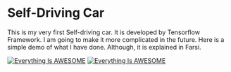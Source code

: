 # Self-Driving Car 

This is my very first Self-driving car. It is developed by Tensorflow Framework. I am going to make it more complicated in the future. Here is a simple demo of what I have done. Although, it is explained in Farsi.

[![Everything Is AWESOME](http://img.youtube.com/vi/mIwUW-g2TIs/0.jpg)](https://youtu.be/mIwUW-g2TIs "Youtube video")
[![Everything Is AWESOME](http://img.youtube.com/vi/dxYHO5I-M7s/0.jpg)](https://youtu.be/dxYHO5I-M7s "Youtube video")


